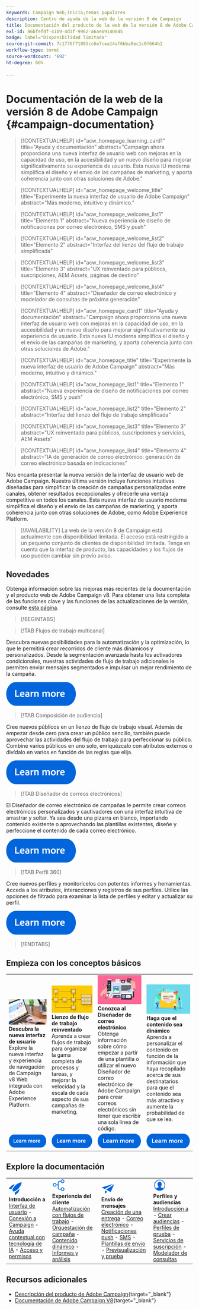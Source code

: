 ```yaml
---
keywords: Campaign Web;inicio;temas populares
description: Centro de ayuda de la web de la versión 8 de Campaign
title: Documentación del producto de la web de la versión 8 de Adobe Campaign
exl-id: 86bfefdf-41b9-4d3f-9962-a6ae69140845
badge: label="Disponibilidad limitada"
source-git-commit: 7c1776f71885cc6e7cea14af6bba9ec1c0f664b2
workflow-type: tm+mt
source-wordcount: '692'
ht-degree: 66%

---
```


# Documentación de la web de la versión 8 de Adobe Campaign {#campaign-documentation}

>[!CONTEXTUALHELP]
>id="acw_homepage_learning_card1"
>title="Ayuda y documentación"
>abstract="Campaign ahora proporciona una nueva interfaz de usuario web con mejoras en la capacidad de uso, en la accesibilidad y un nuevo diseño para mejorar significativamente su experiencia de usuario. Esta nueva IU moderna simplifica el diseño y el envío de las campañas de marketing, y aporta coherencia junto con otras soluciones de Adobe."

>[!CONTEXTUALHELP]
>id="acw_homepage_welcome_title"
>title="Experimente la nueva interfaz de usuario de Adobe Campaign"
>abstract="Más moderno, intuitivo y dinámico."

>[!CONTEXTUALHELP]
>id="acw_homepage_welcome_list1"
>title="Elemento 1"
>abstract="Nueva experiencia de diseño de notificaciones por correo electrónico, SMS y push"

>[!CONTEXTUALHELP]
>id="acw_homepage_welcome_list2"
>title="Elemento 2"
>abstract="Interfaz del lienzo del flujo de trabajo simplificada"

>[!CONTEXTUALHELP]
>id="acw_homepage_welcome_list3"
>title="Elemento 3"
>abstract="UX reinventado para públicos, suscripciones, AEM Assets, páginas de destino"

>[!CONTEXTUALHELP]
>id="acw_homepage_welcome_list4"
>title="Elemento 4"
>abstract="Diseñador de correo electrónico y modelador de consultas de próxima generación"

<!--
>[!CONTEXTUALHELP]
>id="acw_homepage_welcome_list5"
>title="Item 5"
>abstract="Additional Item"-->

<!-- TO REMOVE BELOW-->

>[!CONTEXTUALHELP]
>id="acw_homepage_card1"
>title="Ayuda y documentación"
>abstract="Campaign ahora proporciona una nueva interfaz de usuario web con mejoras en la capacidad de uso, en la accesibilidad y un nuevo diseño para mejorar significativamente su experiencia de usuario. Esta nueva IU moderna simplifica el diseño y el envío de las campañas de marketing, y aporta coherencia junto con otras soluciones de Adobe."

>[!CONTEXTUALHELP]
>id="acw_homepage_title"
>title="Experimente la nueva interfaz de usuario de Adobe Campaign"
>abstract="Más moderno, intuitivo y dinámico."

>[!CONTEXTUALHELP]
>id="acw_homepage_list1"
>title="Elemento 1"
>abstract="Nueva experiencia de diseño de notificaciones por correo electrónico, SMS y push"

>[!CONTEXTUALHELP]
>id="acw_homepage_list2"
>title="Elemento 2"
>abstract="Interfaz del lienzo del flujo de trabajo simplificada"

>[!CONTEXTUALHELP]
>id="acw_homepage_list3"
>title="Elemento 3"
>abstract="UX reinventado para públicos, suscripciones y servicios, AEM Assets"

>[!CONTEXTUALHELP]
>id="acw_homepage_list4"
>title="Elemento 4"
>abstract="IA de generación de correo electrónico: generación de correo electrónico basada en indicaciones"

<!--TO REMOVE ABOVE-->

Nos encanta presentar la nueva versión de la interfaz de usuario web de Adobe Campaign. Nuestra última versión incluye funciones intuitivas diseñadas para simplificar la creación de campañas personalizadas entre canales, obtener resultados excepcionales y ofrecerle una ventaja competitiva en todos los canales. Esta nueva interfaz de usuario moderna simplifica el diseño y el envío de las campañas de marketing, y aporta coherencia junto con otras soluciones de Adobe, como Adobe Experience Platform.

>[!AVAILABILITY]
> La web de la versión 8 de Campaign está actualmente con disponibilidad limitada. El acceso está restringido a un pequeño conjunto de clientes de disponibilidad limitada. Tenga en cuenta que la interfaz de producto, las capacidades y los flujos de uso pueden cambiar sin previo aviso.

## Novedades

Obtenga información sobre las mejoras más recientes de la documentación y el producto web de Adobe Campaign v8. Para obtener una lista completa de las funciones clave y las funciones de las actualizaciones de la versión, consulte [esta página](rn/whats-new.md).

>[!BEGINTABS]

>[!TAB Flujos de trabajo multicanal]

Descubra nuevas posibilidades para la automatización y la optimización, lo que le permitirá crear recorridos de cliente más dinámicos y personalizados. Desde la segmentación avanzada hasta los activadores condicionales, nuestras actividades de flujo de trabajo adicionales le permiten enviar mensajes segmentados e impulsar un mejor rendimiento de la campaña.

[![imagen](assets/do-not-localize/learn-more-button.svg)](workflows/gs-workflows.md)

>[!TAB Composición de audiencia]

Cree nuevos públicos en un lienzo de flujo de trabajo visual. Además de empezar desde cero para crear un público sencillo, también puede aprovechar las actividades del flujo de trabajo para perfeccionar su público. Combine varios públicos en uno solo, enriquézcalo con atributos externos o divídalo en varios en función de las reglas que elija.

[![imagen](assets/do-not-localize/learn-more-button.svg)](audience/create-audience.md)

>[!TAB Diseñador de correos electrónicos]

El Diseñador de correo electrónico de campañas le permite crear correos electrónicos personalizados y cautivadores con una interfaz intuitiva de arrastrar y soltar. Ya sea desde una pizarra en blanco, importando contenido existente o aprovechando las plantillas existentes, diseñe y perfeccione el contenido de cada correo electrónico.

[![imagen](assets/do-not-localize/learn-more-button.svg)](email/get-started-email-designer.md)

>[!TAB Perfil 360]

Cree nuevos perfiles y monitorícelos con potentes informes y herramientas. Acceda a los atributos, interacciones y registros de sus perfiles. Utilice las opciones de filtrado para examinar la lista de perfiles y editar y actualizar su perfil.

[![imagen](assets/do-not-localize/learn-more-button.svg)](audience/gs-audiences-recipients.md)

>[!ENDTABS]

## Empieza con los conceptos básicos

<table style="table-layout:fixed">
  <tr style="border: 0;">
    <td>
    <a href="get-started/user-interface.md"><img src="assets/do-not-localize/menu-ui.jpeg"></a>
    <div><strong>Descubra la nueva interfaz de usuario</strong><br/>Explore la nueva interfaz y experiencia de navegación de Campaign v8 Web integrada con Adobe Experience Platform.</div>
    </td>
    <td>
    <a href="workflows/gs-workflows.md"><img src="assets/do-not-localize/menu-workflows.jpeg"></a>
    <div><strong>Lienzo de flujo de trabajo reinventado</strong><br/>Aprenda a crear flujos de trabajo para organizar la gama completa de procesos y tareas, y mejorar la velocidad y la escala de cada aspecto de sus campañas de marketing.</div><br/>
    </td>
    <td>
    <a href="email/get-started-email-designer.md"><img src="assets/do-not-localize/menu-email.png"></a>
    <div><strong>Conozca al Diseñador de correo electrónico</strong><br/>Obtenga información sobre cómo empezar a partir de una plantilla o utilizar el nuevo Diseñador de correo electrónico de Adobe Campaign para crear correos electrónicos sin tener que escribir una sola línea de código.
    </div></td>
    <td>
    <a href="personalization/gs-personalization.md"><img src="assets/do-not-localize/menu-dynamic.png"></a>
    <div><strong>Haga que el contenido sea dinámico</strong><br/>Aprenda a personalizar el contenido en función de la información que haya recopilado acerca de sus destinatarios para que el contenido sea más atractivo y aumente la probabilidad de que se lea.</div>
    </td>
  </tr>
  <tr style="border: 0;">
    <td align="center"><a href="get-started/user-interface.md"><img src="assets/do-not-localize/learn-more-button.svg"></a></td>
    <td align="center"><a href="workflows/gs-workflows.md"><img src="assets/do-not-localize/learn-more-button.svg"></a></td>
    <td align="center"><a href="email/get-started-email-designer.md"><img src="assets/do-not-localize/learn-more-button.svg"></a></td>
    <td align="center"><a href="personalization/gs-personalization.md"><img src="assets/do-not-localize/learn-more-button.svg"></a></td>
    </tr>
</table>

## Explore la documentación

<table style="table-layout:auto">
  <tr style="border: 0;">
    <td>
      <img src="assets/do-not-localize/icon-start.svg" width="35px">
    <br/>
      <strong>Introducción a</strong><br/><a href="get-started/user-interface.md">Interfaz de usuario</a> - <a href="get-started/connect-to-campaign.md">Conexión a Campaign</a> - <a href="get-started/using-ai.md">Ayuda contextual con tecnología de IA</a> - <a href="get-started/permissions.md">Acceso y permisos</a>
    </td>
    <td>
      <img src="assets/do-not-localize/icon-experience.svg" width="35px">
    <br/>
      <strong>Experiencia del cliente</strong><br/><a href="workflows/gs-workflows.md" target="_blank">Automatización con flujos de trabajo</a> - <a href="campaigns/gs-campaigns.md" target="_blank">Orquestación de campaña</a> - <a href="personalization/gs-personalization.md">Contenido dinámico</a> - <a href="reporting/gs-reports.md">Informes y análisis</a>
    </td>
    <td>
      <img src="assets/do-not-localize/icon-message.svg" width="35px">
    <br/>
      <strong>Envío de mensajes</strong><br/><a href="msg/gs-deliveries.md">Creación de una entrega</a> - <a href="email/create-email.md">Correo electrónico</a> -  <a href="push/gs-push.md">Notificaciones push</a> - <a href="sms/gs-sms.md">SMS</a> - <a href="msg/delivery-template.md">Plantillas de envío</a> - <a href="preview-test/preview-test.md">Previsualización y prueba</a> 
    </td>
    <td>
      <img src="assets/do-not-localize/icon_profile.svg" width="35px">
    <br/>
      <strong>Perfiles y audiencias</strong><br/><a href="audience/gs-audiences-recipients.md">Introducción a</a> - <a href="audience/create-audience.md">Crear audiencias</a> - <a href="audience/test-profiles.md">Perfiles de prueba</a> - <a href="audience/manage-services.md">Servicios de suscripción</a> - <a href="query/query-modeler-overview.md">Modelador de consultas</a>
    </td>
  </tr>
</table>

## Recursos adicionales

* [Descripción del producto de Adobe Campaign](https://helpx.adobe.com/es/legal/product-descriptions/adobe-campaign-managed-cloud-services.html){target="_blank"}
* [Documentación de Adobe Campaign V8](https://experienceleague.adobe.com/docs/campaign-v8.html?lang=es){target="_blank"}